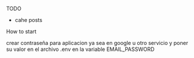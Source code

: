 TODO
- cahe posts


How to start

crear contraseña para aplicacion ya sea en google u otro servicio y poner su valor en el archivo .env en la variable EMAIL_PASSWORD
